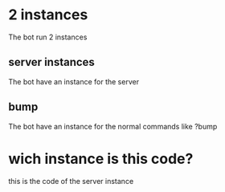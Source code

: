 # 2 instances
The bot run 2 instances
## server instances
The bot have an instance for the server
## bump
The bot have an instance for the normal commands like ?bump
# wich instance is this code?
this is the code of the server instance
